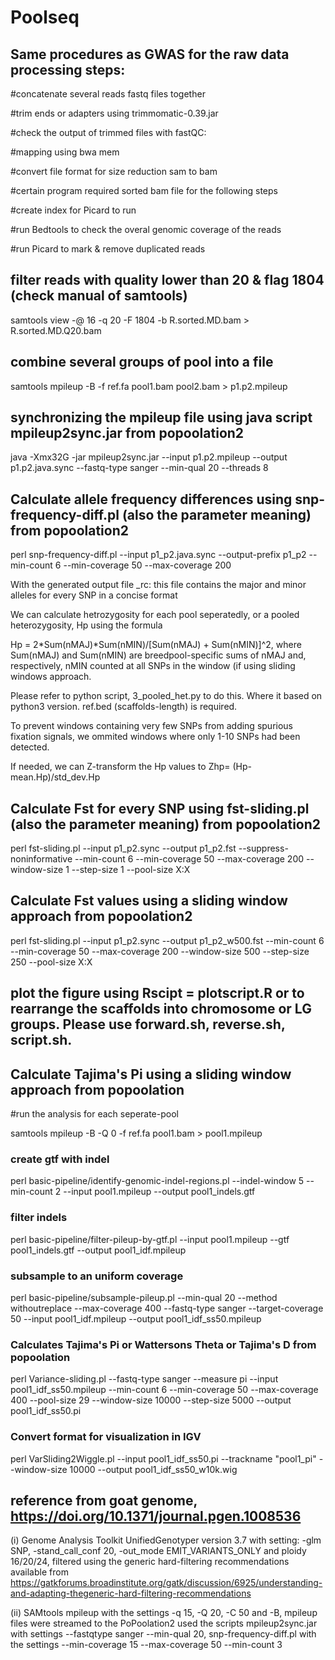 # Poolseq

## Same procedures as GWAS for the raw data processing steps:

#concatenate several reads fastq files together

#trim ends or adapters using trimmomatic-0.39.jar

#check the output of trimmed files with fastQC:

#mapping using bwa mem

#convert file format for size reduction sam to bam

#certain program required sorted bam file for the following steps

#create index for Picard to run

#run Bedtools to check the overal genomic coverage of the reads

#run Picard to mark & remove duplicated reads

## filter reads with quality lower than 20 & flag 1804 (check manual of samtools)

samtools view -@ 16 -q 20 -F 1804 -b R.sorted.MD.bam > R.sorted.MD.Q20.bam 

## combine several groups of pool into a file

samtools mpileup -B -f ref.fa pool1.bam pool2.bam > p1.p2.mpileup

## synchronizing the mpileup file using java script mpileup2sync.jar from popoolation2

java -Xmx32G -jar mpileup2sync.jar --input p1.p2.mpileup --output p1.p2.java.sync --fastq-type sanger --min-qual 20 --threads 8

## Calculate allele frequency differences using snp-frequency-diff.pl (also the parameter meaning) from popoolation2 

perl snp-frequency-diff.pl --input p1_p2.java.sync --output-prefix p1_p2 --min-count 6 --min-coverage 50 --max-coverage 200

With the generated output file _rc: this file contains the major and minor alleles for every SNP in a concise format

We can calculate hetrozygosity for each pool seperatedly, or a pooled heterozygosity, Hp using the formula

Hp = 2*Sum(nMAJ)*Sum(nMIN)/[Sum(nMAJ) + Sum(nMIN)]^2, where Sum(nMAJ) and Sum(nMIN) are breedpool-specific sums of nMAJ and, respectively, nMIN counted at all SNPs in the window (if using sliding windows approach.

Please refer to python script, 3_pooled_het.py to do this. Where it based on python3 version. ref.bed (scaffolds-length) is required.

To prevent windows containing very few SNPs from adding spurious fixation signals, we ommited windows where only 1-10 SNPs had been detected.

If needed, we can Z-transform the Hp values to Zhp= (Hp-mean.Hp)/std_dev.Hp
 
## Calculate Fst for every SNP using fst-sliding.pl (also the parameter meaning) from popoolation2 

perl fst-sliding.pl --input p1_p2.sync --output p1_p2.fst --suppress-noninformative --min-count 6 --min-coverage 50 --max-coverage 200 --window-size 1 --step-size 1 --pool-size X:X

## Calculate Fst values using a sliding window approach from popoolation2 

perl fst-sliding.pl --input p1_p2.sync --output p1_p2_w500.fst --min-count 6 --min-coverage 50 --max-coverage 200 --window-size 500 --step-size 250 --pool-size X:X

## plot the figure using Rscipt = plotscript.R or to rearrange the scaffolds into chromosome or LG groups. Please use forward.sh, reverse.sh, script.sh.


## Calculate Tajima's Pi using a sliding window approach from popoolation

#run the analysis for each seperate-pool

samtools mpileup -B -Q 0 -f ref.fa pool1.bam  > pool1.mpileup

### create gtf with indel 
perl basic-pipeline/identify-genomic-indel-regions.pl --indel-window 5 --min-count 2 --input pool1.mpileup --output pool1_indels.gtf

### filter indels 
perl basic-pipeline/filter-pileup-by-gtf.pl --input pool1.mpileup --gtf pool1_indels.gtf --output pool1_idf.mpileup

### subsample to an uniform coverage
perl basic-pipeline/subsample-pileup.pl --min-qual 20 --method withoutreplace --max-coverage 400 --fastq-type sanger --target-coverage 50 --input pool1_idf.mpileup --output pool1_idf_ss50.mpileup

### Calculates Tajima's Pi or Wattersons Theta or Tajima's D from popoolation
  
perl Variance-sliding.pl --fastq-type sanger --measure pi --input pool1_idf_ss50.mpileup --min-count 6 --min-coverage 50 --max-coverage 400 --pool-size 29 --window-size 10000 --step-size 5000 --output pool1_idf_ss50.pi

### Convert format for visualization in IGV
perl VarSliding2Wiggle.pl --input pool1_idf_ss50.pi --trackname "pool1_pi" --window-size 10000 --output pool1_idf_ss50_w10k.wig 

## reference from goat genome, https://doi.org/10.1371/journal.pgen.1008536

(i) Genome Analysis Toolkit UnifiedGenotyper version 3.7 with setting: -glm SNP, -stand_call_conf 20, -out_mode EMIT_VARIANTS_ONLY and ploidy 16/20/24, filtered using the generic hard-filtering recommendations available from https://gatkforums.broadinstitute.org/gatk/discussion/6925/understanding-and-adapting-thegeneric-hard-filtering-recommendations

(ii) SAMtools mpileup with the settings -q 15, -Q 20, -C 50 and -B, mpileup files were streamed to the PoPoolation2 used the scripts mpileup2sync.jar with settings --fastqtype sanger --min-qual 20, snp-frequency-diff.pl with the settings --min-coverage 15 --max-coverage 50 --min-count 3





